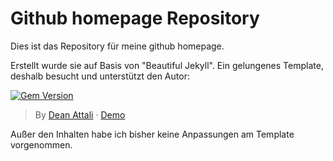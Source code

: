 # Github homepage Repository

Dies ist das Repository für meine github homepage. 

Erstellt wurde sie auf Basis von "Beautiful Jekyll". Ein gelungenes Template, deshalb besucht und unterstützt den Autor:

[![Gem Version](https://badge.fury.io/rb/beautiful-jekyll-theme.svg)](https://badge.fury.io/rb/beautiful-jekyll-theme)

> By [Dean Attali](https://deanattali.com) &middot; [Demo](https://beautifuljekyll.com/)

Außer den Inhalten habe ich bisher keine Anpassungen am Template vorgenommen.